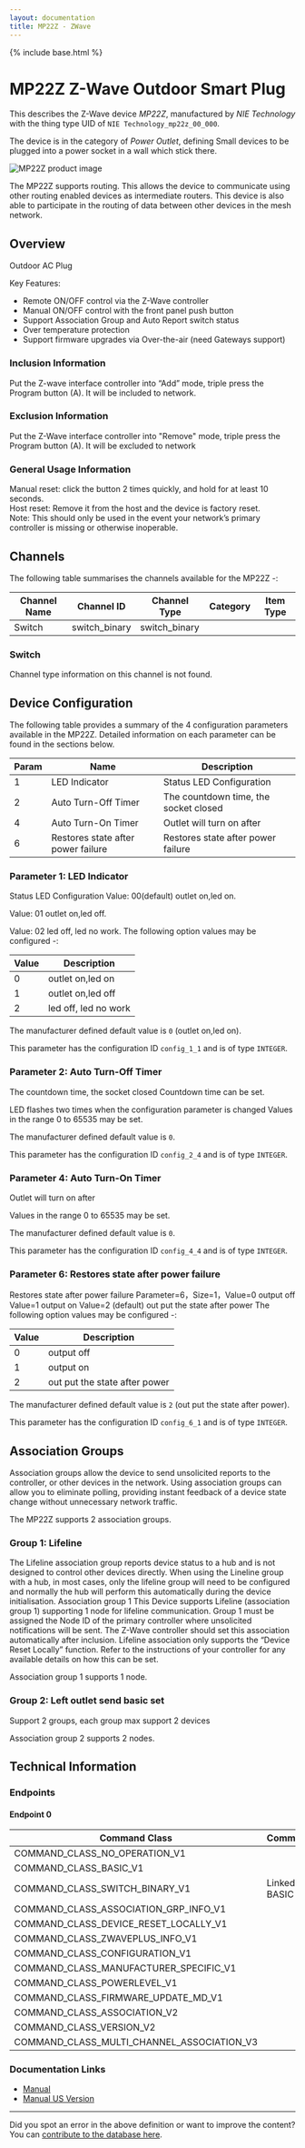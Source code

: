 ```yaml
---
layout: documentation
title: MP22Z - ZWave
---
```


{% include base.html %}

# MP22Z Z-Wave Outdoor Smart Plug
This describes the Z-Wave device *MP22Z*, manufactured by *NIE Technology* with the thing type UID of ```NIE Technology_mp22z_00_000```.

The device is in the category of *Power Outlet*, defining Small devices to be plugged into a power socket in a wall which stick there.

![MP22Z product image](https://opensmarthouse.org/assets/zwave/attachments/1258/61J5hV7bzEL--AC-SX679-.jpg)


The MP22Z supports routing. This allows the device to communicate using other routing enabled devices as intermediate routers.  This device is also able to participate in the routing of data between other devices in the mesh network.

## Overview

Outdoor AC Plug

Key Features:

  * Remote ON/OFF control via the Z-Wave controller
  * Manual ON/OFF control with the front panel push button
  * Support Association Group and Auto Report switch status
  * Over temperature protection
  * Support firmware upgrades via Over-the-air (need Gateways support)

### Inclusion Information

Put the Z-wave interface controller into “Add” mode, triple press the Program button (A). It will be included to network.

### Exclusion Information

Put the Z-Wave interface controller into "Remove" mode, triple press the Program button (A). It will be excluded to network

### General Usage Information

Manual reset: click the button 2 times quickly, and hold for at least 10 seconds.  
Host reset: Remove it from the host and the device is factory reset.  
Note: This should only be used in the event your network’s primary controller is missing or otherwise inoperable.

## Channels

The following table summarises the channels available for the MP22Z -:

| Channel Name | Channel ID | Channel Type | Category | Item Type |
|--------------|------------|--------------|----------|-----------|
| Switch | switch_binary | switch_binary |  |  | 

### Switch
Channel type information on this channel is not found.



## Device Configuration

The following table provides a summary of the 4 configuration parameters available in the MP22Z.
Detailed information on each parameter can be found in the sections below.

| Param | Name  | Description |
|-------|-------|-------------|
| 1 | LED Indicator | Status LED Configuration |
| 2 | Auto Turn-Off Timer | The countdown time, the socket closed |
| 4 | Auto Turn-On Timer | Outlet will turn on after |
| 6 | Restores state after power failure | Restores state after power failure |

### Parameter 1: LED Indicator

Status LED Configuration
Value: 00(default) outlet on,led on.

Value: 01 outlet on,led off.

Value: 02 led off, led no work.
The following option values may be configured -:

| Value  | Description |
|--------|-------------|
| 0 | outlet on,led on |
| 1 | outlet on,led off |
| 2 | led off, led no work |

The manufacturer defined default value is ```0``` (outlet on,led on).

This parameter has the configuration ID ```config_1_1``` and is of type ```INTEGER```.


### Parameter 2: Auto Turn-Off Timer

The countdown time, the socket closed
Countdown time can be set.

LED flashes two times when the configuration parameter is changed
Values in the range 0 to 65535 may be set.

The manufacturer defined default value is ```0```.

This parameter has the configuration ID ```config_2_4``` and is of type ```INTEGER```.


### Parameter 4: Auto Turn-On Timer

Outlet will turn on after

Values in the range 0 to 65535 may be set.

The manufacturer defined default value is ```0```.

This parameter has the configuration ID ```config_4_4``` and is of type ```INTEGER```.


### Parameter 6: Restores state after power failure

Restores state after power failure
Parameter=6，Size=1，Value=0 output off Value=1 output on Value=2 (default) out put the state after power
The following option values may be configured -:

| Value  | Description |
|--------|-------------|
| 0 | output off |
| 1 | output on |
| 2 | out put the state after power |

The manufacturer defined default value is ```2``` (out put the state after power).

This parameter has the configuration ID ```config_6_1``` and is of type ```INTEGER```.


## Association Groups

Association groups allow the device to send unsolicited reports to the controller, or other devices in the network. Using association groups can allow you to eliminate polling, providing instant feedback of a device state change without unnecessary network traffic.

The MP22Z supports 2 association groups.

### Group 1: Lifeline

The Lifeline association group reports device status to a hub and is not designed to control other devices directly. When using the Lineline group with a hub, in most cases, only the lifeline group will need to be configured and normally the hub will perform this automatically during the device initialisation.
Association group 1
This Device supports Lifeline (association group 1) supporting 1 node for lifeline communication. Group 1 must be assigned the Node ID of the primary controller where unsolicited notifications will be sent. The Z-Wave controller should set this association automatically after inclusion. Lifeline association only supports the “Device Reset Locally” function. Refer to the instructions of your controller for any available details on how this can be set.

Association group 1 supports 1 node.

### Group 2: Left outlet send basic set

Support 2 groups, each group max support 2 devices

Association group 2 supports 2 nodes.

## Technical Information

### Endpoints

#### Endpoint 0

| Command Class | Comment |
|---------------|---------|
| COMMAND_CLASS_NO_OPERATION_V1| |
| COMMAND_CLASS_BASIC_V1| |
| COMMAND_CLASS_SWITCH_BINARY_V1| Linked to BASIC|
| COMMAND_CLASS_ASSOCIATION_GRP_INFO_V1| |
| COMMAND_CLASS_DEVICE_RESET_LOCALLY_V1| |
| COMMAND_CLASS_ZWAVEPLUS_INFO_V1| |
| COMMAND_CLASS_CONFIGURATION_V1| |
| COMMAND_CLASS_MANUFACTURER_SPECIFIC_V1| |
| COMMAND_CLASS_POWERLEVEL_V1| |
| COMMAND_CLASS_FIRMWARE_UPDATE_MD_V1| |
| COMMAND_CLASS_ASSOCIATION_V2| |
| COMMAND_CLASS_VERSION_V2| |
| COMMAND_CLASS_MULTI_CHANNEL_ASSOCIATION_V3| |

### Documentation Links

* [Manual](https://www.opensmarthouse.org/zwavedatabase/1258/MP22Z-Manual191111.pdf)
* [Manual US Version](https://www.opensmarthouse.org/zwavedatabase/1258/MP22Z-Manual-USAmazonSourced.pdf)

---

Did you spot an error in the above definition or want to improve the content?
You can [contribute to the database here](https://www.opensmarthouse.org/zwavedatabase/1258).
